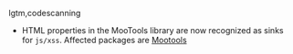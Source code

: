 lgtm,codescanning
* HTML properties in the MooTools library are now recognized as sinks for `js/xss`.
  Affected packages are
    [Mootools](https://mootools.net/)
